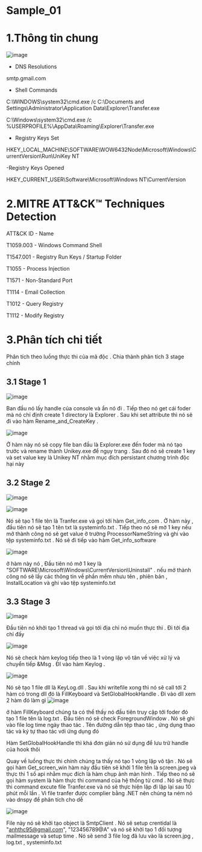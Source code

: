 # Sample_01

# 1.Thông tin chung


![image](https://github.com/YeuPIPI/Sample_01/assets/72372550/8a570b4d-9549-4b44-b3ce-3b4e7d2239eb)


- DNS Resolutions

smtp.gmail.com

- Shell Commands

C:\WINDOWS\system32\cmd.exe /c C:\Documents and Settings\Administrator\Application Data\Explorer\Transfer.exe

C:\Windows\system32\cmd.exe /c %USERPROFILE%\AppData\Roaming\Explorer\Transfer.exe

- Registry Keys Set

HKEY_LOCAL_MACHINE\SOFTWARE\WOW6432Node\Microsoft\Windows\CurrentVersion\Run\UniKey NT

-Registry Keys Opened

HKEY_CURRENT_USER\Software\Microsoft\Windows NT\CurrentVersion

# 2.MITRE ATT&CK™ Techniques Detection

ATT&CK ID   -  	Name

T1059.003	 - Windows Command Shell

T1547.001	- Registry Run Keys / Startup Folder

T1055	- Process Injection

T1571	- Non-Standard Port

T1114	- Email Collection

T1012 - 	Query Registry

T1112 - 	Modify Registry

# 3.Phân tích chi tiết

Phân tích theo luồng thực thi của mã độc . Chia thành phân tích 3 stage chính 

## 3.1 Stage 1

![image](https://github.com/YeuPIPI/Sample_01/assets/72372550/cd38ebab-f7fb-4b4e-87bf-143f53d5f090)

Ban đầu nó lấy handle của console và ẩn nó đi . Tiếp theo nó get cái foder mà nó chỉ định create 1 directory là Explorer . Sau khi set attribute thì nó sẽ đi vào hàm Rename_and_CreateKey . 

![image](https://github.com/YeuPIPI/Sample_01/assets/72372550/e8b79e2c-5639-4fdf-8523-e952a537775b)


Ở hàm này nó sẽ copy file ban đầu là Explorer.exe đến foder mà nó tạo trước và rename thành Unikey.exe để ngụy trang . Sau đó nó sẽ create 1 key và set value key là Unikey NT nhằm mục đích persistant chương trình độc hại này

## 3.2 Stage 2

![image](https://github.com/YeuPIPI/Sample_01/assets/72372550/e7e9c5ac-70df-404c-b0a8-345f283da866)

![image](https://github.com/YeuPIPI/Sample_01/assets/72372550/29ef08ab-3364-418e-bc96-d6598fe67821)


Nó sẽ tạo 1 file tên là Tranfer.exe  và gọi tới hàm Get_info_com . Ở hàm này , đầu tiên nó sẽ tạo 1 tên txt là systeminfo.txt . Tiếp theo nó sẽ mở 1 key nếu mở thành công nó sẽ get value ở trường ProcessorNameString và ghi vào tệp systeminfo.txt . Nó sẽ đi tiếp vào hàm Get_info_software 

![image](https://github.com/YeuPIPI/Sample_01/assets/72372550/7c52a1f8-c954-45a0-9593-9fdfde5d5e0d)

ở hàm này nó , Đầu tiên nó mở 1 key là "SOFTWARE\\Microsoft\\Windows\\CurrentVersion\\Uninstall" . nếu mở thành công nó sẽ lấy các thông tin về phần mềm nhưu tên , phiên bản , InstallLocation và ghi vào tệp systeminfo.txt

## 3.3 Stage 3

![image](https://github.com/YeuPIPI/Sample_01/assets/72372550/779409f9-9bcf-4070-836e-9adeb20984c9)

Đầu tiên nó khởi tạo 1 thread và gọi tới địa chỉ nó muốn thực thi . Đi tới địa chỉ đấy 

![image](https://github.com/YeuPIPI/Sample_01/assets/72372550/997bf21f-175c-4ea7-93a4-72aa0050e5f2)

Nó sẽ check hàm keylog tiếp theo là 1 vòng lặp vô tân về việc xử lý và chuyển tiếp &Msg . ĐI vào hàm Keylog . 

![image](https://github.com/YeuPIPI/Sample_01/assets/72372550/e7f1fbe1-ed09-4a20-9dd2-fd800cbb397b)

Nó sẽ tạo 1 file dll là KeyLog.dll . Sau khi writefile xong thì nó sẽ call tới 2 hàm có trong dll đó là FillKeyboard và SetGlobalHookHandle . Đi vào dll xem 2 hàm đó làm gì 
![image](https://github.com/YeuPIPI/Sample_01/assets/72372550/e60c75d9-058d-4647-868c-4ef020f46ac3)

ở hàm FillKeyboard chúng ta có thể thấy nó đầu tiên truy cập tới foder đó tạo 1 file tên là log.txt . Đầu tiên nó sẽ check ForegroundWindow . Nó sẽ ghi vào file log time ngày thao tác . Tên đường dẫn tệp thao tác , ứng dụng thao tác và ký tự thao tác với ứng dụng đó 

Hàm SetGlobalHookHandle thì khá đơn giản nó sử dụng để lưu trữ handle của hook thôi

Quay về luồng thực thi chính chúng ta thấy nó tạo 1 vòng lặp vô tận . Nó sẽ gọi hàm Get_screen_win hàm này đầu tiên sẽ khởi 1 file tên là screen.jpeg và thực thi 1 số api nhằm mục đích là hàm chụp ảnh màn hình . Tiếp theo nó sẽ gọi hàm system là hàm thực thi command của hệ thống từ cmd . Nó sẽ thực thi command excute file Tranfer.exe và nó sẽ thực hiện lặp đi lặp lại sau 10 phút mỗi lần . 
Vì file tranfer được complier bằng .NET nên chúng ta ném nó vào dnspy để phân tích cho dễ

![image](https://github.com/YeuPIPI/Sample_01/assets/72372550/9295799b-a68d-442e-b4b3-3938d5fd9c42)

File này nó sẽ khởi tạo object là SmtpClient . Nó sẽ setup crentidal là "anhthc95@gmail.com", "123456789@A" và nó sẽ khởi tạo 1 đối tượng mailmessage và setup time . Nó sẽ send 3 file log đã lưu vào là screen.jpg , log.txt , systeminfo.txt 
















